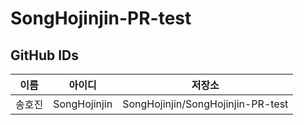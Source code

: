 # SongHojinjin-PR-test

## GitHub IDs
| 이름 | 아이디 | 저장소 |
| ------ | -------- | -------- | 
| 송호진 | SongHojinjin | SongHojinjin/SongHojinjin-PR-test |
